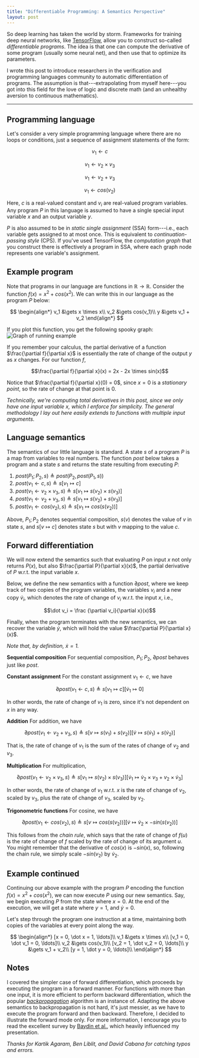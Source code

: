 ```yaml
---
title: "Differentiable Programming: A Semantics Perspective"
layout: post
---
```



So deep learning has taken the world by storm.
Frameworks for training deep neural networks, like [TensorFlow](https://www.tensorflow.org/), allow you to construct so-called *differentiable programs*.
The idea is that one can compute the derivative of some program (usually some neural net), and then use that to optimize its parameters.

I wrote this post to introduce researchers in the verification and programming languages community to automatic differentiation of programs.
The assumption is that---extrapolating from myself here---you got into this field for the love of logic and discrete math (and an unhealthy aversion to continuous mathematics).

---

## Programming language
Let's consider a very simple programming language where there are no loops or conditions, just a sequence of assignment statements of the form:

$$v_1 \gets c$$

$$v_1 \gets v_2 \times v_3$$

$$v_1 \gets v_2 + v_3$$

$$v_1 \gets cos(v_2)$$

Here, $c$ is a real-valued constant and $v_i$ are real-valued program variables.
Any program $P$ in this language is assumed to have a single special input variable $x$ and an output variable $y$.

$P$ is also assumed to be in *static single assignment* (SSA) form---i.e., each variable gets assigned to at most once.
This is equivalent to *continuation-passing style* (CPS). If you've used TensorFlow, the *computation graph* that you construct there is effectively a program in SSA, where each graph node represents one variable's assignment.

## Example program
Note that programs in our language are functions in $\mathbb{R} \to \mathbb{R}$.
Consider the function $f(x) = x^2 + cos(x^2)$.
We can write this in our language as the program $P$ below:

$$
\begin{align*}
v_1 &\gets x \times x\\
v_2 &\gets cos(v_1)\\
y &\gets v_1 + v_2
\end{align*}
$$

If you plot this function, you get the following spooky graph:
![Graph of running example]({{site.url}}/assets/graph.png)

If you remember your calculus, the partial derivative of a function $\frac{\partial f}{\partial x}$ is essentially the rate of change of the output $y$ as $x$ changes.
For our function $f$,

$$\frac{\partial f}{\partial x}(x) = 2x - 2x \times sin(x)$$

Notice that  $\frac{\partial f}{\partial x}(0) = 0$,
since  $x = 0$ is a *stationary point*, so the rate of change at that point is 0.

*Technically, we're computing total derivatives in this post, since we only have one input variable $x$, which I enforce for simplicity. The general methodology I lay out here easily extends to functions with multiple input arguments.*

## Language semantics
The semantics of our little language is standard.
A state $s$ of a program $P$ is a map from variables
to real numbers.
The function $\textit{post}$ below takes a program and a state $s$ and returns the state resulting from executing $P$:

1. $\textit{post}(P_1;P_2, s) \triangleq \textit{post}(P_2,\textit{post}(P_1,s))$
2. $\textit{post}(v_1 \gets c, s) \triangleq s[v_1 \mapsto c]$
3. $\textit{post}(v_1 \gets v_2 \times v_3, s) \triangleq s[v_1 \mapsto s(v_2) \times s(v_3)]$
3. $\textit{post}(v_1 \gets v_2 + v_3, s) \triangleq s[v_1 \mapsto s(v_2) + s(v_3)]$
4. $\textit{post}(v_1 \gets cos(v_2), s) \triangleq s[v_1 \mapsto cos(s(v_2))]$

Above, $P_1;P_2$ denotes sequential composition,
$s(v)$ denotes the value of $v$ in state $s$, and $s[v \mapsto c]$ denotes state $s$ but with $v$ mapping to the value $c$.





## Forward differentiation


We will now extend the semantics such that evaluating $P$ on input $x$ not only returns $P(x)$, but also $\frac{\partial P}{\partial x}(x)$, the partial derivative of $P$ w.r.t. the input variable $x$.


Below, we define the new semantics with a function $\partial\textit{post}$, where we keep track of two copies of the program variables, the variables $v_i$ and a new copy $\dot v_i$, which denotes the rate of change of $v_i$ w.r.t. the input $x$, i.e.,

$$\dot v_i = \frac {\partial v_i}{\partial x}(x)$$

Finally, when the program terminates with the new semantics, we can recover the variable $\dot y$, which will hold the value $\frac{\partial P}{\partial x}(x)$.

*Note that, by definition, $\dot x = 1$.*

**Sequential composition** For sequential composition, $P_1;P_2$, $\partial\textit{post}$ behaves just like $\textit{post}$.

**Constant assignment** For the constant assignment $v_1 \gets c$,
we have

$$\partial\textit{post}(v_1 \gets c, s) \triangleq s[v_1 \mapsto c][ \dot v_1 \mapsto 0]$$

In other words, the rate of change of $v_1$ is zero, since it's not dependent on $x$ in any way.

**Addition** For addition, we have

$$\partial\textit{post}(v_1 \gets v_2 + v_3, s) \triangleq s[v \mapsto s(v_1) + s(v_2)][ \dot v \mapsto s(\dot v_1) + s(\dot v_2)]$$

That is, the rate of change of $v_1$ is the sum of the rates of change of $v_2$ and $v_3$.

**Multiplication** For multiplication,

$$\partial\textit{post}(v_1 \gets v_2 \times v_3, s) \triangleq s[v_1 \mapsto s(v_2) \times s(v_3)][\dot v_1 \mapsto \dot v_2 \times v_3 + v_2 \times \dot v_3]$$

In other words, the rate of change of $v_1$ w.r.t. $x$ is the rate of change of $v_2$, scaled by $v_3$, plus the rate of change of $v_3$, scaled by $v_2$.



**Trigonometric functions** For cosine, we have

$$\partial\textit{post}(v_1 \gets cos(v_2), s) \triangleq s[v \mapsto cos(s(v_2))] [\dot v \mapsto \dot v_2 \times - sin(s(v_2))]$$

This follows from the *chain rule*, which says that the rate of change of $f(u)$ is the rate of change of $f$ scaled by the rate of change of its argument $u$.
You might remember that the derivative of $cos(x)$ is $-sin(x)$, so, following the chain rule, we simply scale $-sin(v_2)$ by $\dot v_2$.

## Example continued

Continuing our above example with the program $P$ encoding the function $f(x) = x^2 + cos(x^2)$,
we can now execute $P$ using our new semantics.
Say, we begin executing $P$ from the state where $x = 0$.
At the end of the execution, we will get a state
where $y = 1$, and $\dot y = 0$.

Let's step through the program one instruction at a time, maintaining both copies of the variables at every point along the way.

$$
\begin{align*}
[x = 0, \dot x = 1, \ldots]\\
v_1 &\gets x \times x\\
[v_1 = 0, \dot v_1 = 0, \ldots]\\
v_2 &\gets cos(v_1)\\
[v_2 = 1, \dot v_2 = 0, \ldots]\\
y &\gets v_1 + v_2\\
[y = 1, \dot y = 0, \ldots]\\
\end{align*}
$$



## Notes

I covered the simpler case of forward differentiation, which proceeds by executing the program in a forward manner. For functions with more than one input, it is more efficient to perform backward differentiation, which the popular *[backpropagation](https://en.wikipedia.org/wiki/Backpropagation)* algorithm is an instance of. Adapting the above semantics to backpropagation is not hard, it's just messier, as we have to execute the program forward and then backward. Therefore, I decided to illustrate the forward mode only. For more information, I encourage you to read the excellent survey by [Baydin et al.](https://arxiv.org/abs/1502.05767), which heavily influenced my presentation.

*Thanks for Kartik Agaram, Ben Liblit, and David Cabana for catching typos and errors.*
